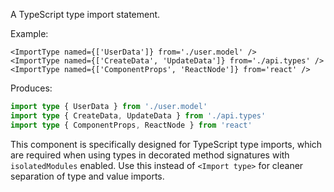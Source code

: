 A TypeScript type import statement.

Example:

```tsx
<ImportType named={['UserData']} from='./user.model' />
<ImportType named={['CreateData', 'UpdateData']} from='./api.types' />
<ImportType named={['ComponentProps', 'ReactNode']} from='react' />
```

Produces:

```ts
import type { UserData } from './user.model'
import type { CreateData, UpdateData } from './api.types'
import type { ComponentProps, ReactNode } from 'react'
```

This component is specifically designed for TypeScript type imports, which are required when using types in decorated method signatures with `isolatedModules` enabled. Use this instead of `<Import type>` for cleaner separation of type and value imports. 